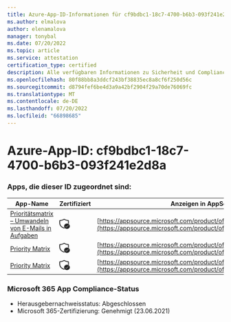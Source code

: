 ```yaml
---
title: Azure-App-ID-Informationen für cf9bdbc1-18c7-4700-b6b3-093f241e2d8a
ms.author: elmalova
author: elenamalova
manager: tonybal
ms.date: 07/20/2022
ms.topic: article
ms.service: attestation
certification_type: certified
description: Alle verfügbaren Informationen zu Sicherheit und Compliance für cf9bdbc1-18c7-4700-b6b3-093f241e2d8a.
ms.openlocfilehash: 80f88bb8a3ddcf243bf38835ec8a8cf6f250d56c
ms.sourcegitcommit: d8794fef6be4d3a9a42bf2904f29a70de76069fc
ms.translationtype: MT
ms.contentlocale: de-DE
ms.lasthandoff: 07/20/2022
ms.locfileid: "66898685"
---
```

# <a name="azure-app-id-cf9bdbc1-18c7-4700-b6b3-093f241e2d8a"></a>Azure-App-ID: cf9bdbc1-18c7-4700-b6b3-093f241e2d8a


### <a name="apps-associated-with-this-id"></a>Apps, die dieser ID zugeordnet sind:
| **App-Name** | **Zertifiziert** | **Anzeigen in AppSource** |
|--------------|---------------|-----------------------|
| [Prioritätsmatrix – Umwandeln von E-Mails in Aufgaben](../forward/WA104381735.md) | <img alt="Certified application badge" src="../media/certified-badge.png" height="25" width="25" /> | [https://appsource.microsoft.com/product/office/WA104381735](https://appsource.microsoft.com/product/office/WA104381735) |
| [Priority Matrix](../forward/WA104382005.md) | <img alt="Certified application badge" src="../media/certified-badge.png" height="25" width="25" /> | [https://appsource.microsoft.com/product/office/WA104382005](https://appsource.microsoft.com/product/office/WA104382005) |
| [Priority Matrix](../forward/appfluenceinc.m_pm_msft.md) | <img alt="Certified application badge" src="../media/certified-badge.png" height="25" width="25" /> | [https://appsource.microsoft.com/product/office/appfluenceinc.m_pm_msft](https://appsource.microsoft.com/product/office/appfluenceinc.m_pm_msft) |

### <a name="microsoft-365-app-compliance-status"></a>Microsoft 365 App Compliance-Status
- Herausgebernachweisstatus: Abgeschlossen
- Microsoft 365-Zertifizierung: Genehmigt (23.06.2021)
